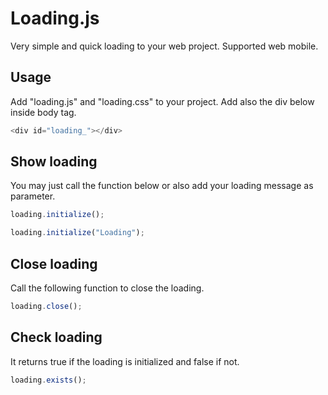 # Loading.js

Very simple and quick loading to your web project. Supported web mobile.

## Usage

Add "loading.js" and "loading.css" to your project. Add also the div below inside body tag.

```javascript
<div id="loading_"></div>
```

## Show loading

You may just call the function below or also add your loading message as parameter.

```javascript
loading.initialize();
```

```javascript
loading.initialize("Loading");
```
    
## Close loading

Call the following function to close the loading.

```javascript
loading.close();
```
    
## Check loading

It returns true if the loading is initialized and false if not.

```javascript
loading.exists();
```
